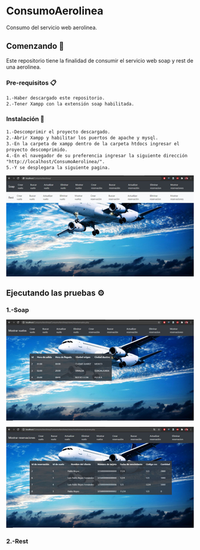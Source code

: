 # ConsumoAerolinea
Consumo del servicio web aerolinea.

## Comenzando 🚀
Este repositorio tiene la finalidad de consumir el servicio web soap y rest de una aerolinea.

### Pre-requisitos 📋
```
1.-Haber descargado este repositorio.
2.-Tener Xampp con la extensión soap habilitada.
```

### Instalación 🔧
```
1.-Descomprimir el proyecto descargado.
2.-Abrir Xampp y habilitar los puertos de apache y mysql.
3.-En la carpeta de xampp dentro de la carpeta htdocs ingresar el proyecto descomprimido.
4.-En el navegador de su preferencia ingresar la siguiente dirección "http://localhost/ConsumoAerolinea/".
5.-Y se desplegara la siguiente pagina.
```
![alt text](https://github.com/lpanonymous/ConsumoAerolinea/blob/master/resources/index.JPG)

## Ejecutando las pruebas ⚙️
### 1.-Soap

![alt text](https://github.com/lpanonymous/ConsumoAerolinea/blob/master/resources/mostrarvuelos.JPG)

![alt text](https://github.com/lpanonymous/ConsumoAerolinea/blob/master/resources/mostrarreservaciones.JPG)

### 2.-Rest




 

